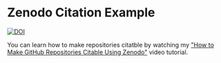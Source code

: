 # Zenodo Citation Example
[![DOI](https://zenodo.org/badge/398542591.svg)](https://zenodo.org/badge/latestdoi/398542591)

You can learn how to make repositories citatble by watching my ["How to Make GitHub Repositories Citable Using Zenodo"](https://www.youtube.com/watch?v=A9FGAU9S9Ow) video tutorial.
